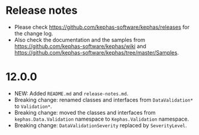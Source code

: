 ﻿# Release notes

* Please check https://github.com/kephas-software/kephas/releases for the change log.
* Also check the documentation and the samples from https://github.com/kephas-software/kephas/wiki and https://github.com/kephas-software/kephas/tree/master/Samples.

# 12.0.0

* NEW: Added ```README.md``` and ```release-notes.md```.
* Breaking change: renamed classes and interfaces from ```DataValidation*``` to ```Validation*```.
* Breaking change: moved the classes and interfaces from ```kephas.Data.Validation``` namespace to ```Kephas.Validation``` namespace.
* Breaking change: ```DataValidationSeverity``` replaced by ```SeverityLevel```.
